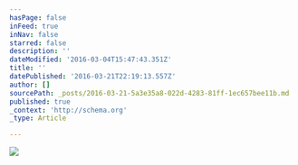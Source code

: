 ```yaml
---
hasPage: false
inFeed: true
inNav: false
starred: false
description: ''
dateModified: '2016-03-04T15:47:43.351Z'
title: ''
datePublished: '2016-03-21T22:19:13.557Z'
author: []
sourcePath: _posts/2016-03-21-5a3e35a8-022d-4283-81ff-1ec657bee11b.md
published: true
_context: 'http://schema.org'
_type: Article

---
```

![](https://the-grid-user-content.s3-us-west-2.amazonaws.com/97d38dd7-9ba2-45aa-a870-bb038baee0d7.jpg)